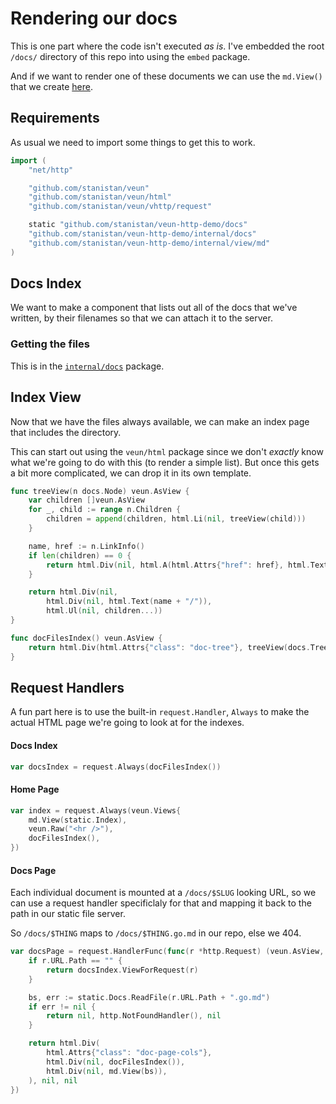 # Rendering our docs

This is one part where the code isn't executed _as is_.
I've embedded the root `/docs/` directory of this repo into
using the `embed` package.

And if we want to render one of these documents we can use
the `md.View()` that we create [here][md-view].

## Requirements

As usual we need to import some things to get this to work.

```go
import (
    "net/http"

    "github.com/stanistan/veun"
    "github.com/stanistan/veun/html"
    "github.com/stanistan/veun/vhttp/request"

    static "github.com/stanistan/veun-http-demo/docs"
    "github.com/stanistan/veun-http-demo/internal/docs"
    "github.com/stanistan/veun-http-demo/internal/view/md"
)
```

## Docs Index

We want to make a component that lists out all of the docs
that we've written, by their filenames so that we can attach
it to the server.

### Getting the files

This is in the [`internal/docs`](/docs/internal/docs/tree) package.

## Index View

Now that we have the files always available, we can make an index page that includes
the directory.

This can start out using the `veun/html` package since we don't _exactly_ know what
we're going to do with this (to render a simple list). But once this gets a bit
more complicated, we can drop it in its own template.


```go
func treeView(n docs.Node) veun.AsView {
    var children []veun.AsView
    for _, child := range n.Children {
        children = append(children, html.Li(nil, treeView(child)))
    }

    name, href := n.LinkInfo()
    if len(children) == 0 {
        return html.Div(nil, html.A(html.Attrs{"href": href}, html.Text(name)))
    }

    return html.Div(nil,
        html.Div(nil, html.Text(name + "/")),
        html.Ul(nil, children...))
}

func docFilesIndex() veun.AsView {
	return html.Div(html.Attrs{"class": "doc-tree"}, treeView(docs.Tree()))
}
```

## Request Handlers

A fun part here is to use the built-in `request.Handler`, `Always` to make
the actual HTML page we're going to look at for the indexes.

#### Docs Index

```go
var docsIndex = request.Always(docFilesIndex())
```

#### Home Page

```go
var index = request.Always(veun.Views{
    md.View(static.Index),
    veun.Raw("<hr />"),
    docFilesIndex(),
})
```

#### Docs Page

Each individual document is mounted at a `/docs/$SLUG` looking
URL, so we can use a request handler specificlaly for that and
mapping it back to the path in our static file server.

So `/docs/$THING` maps to `/docs/$THING.go.md` in our repo, else we 404.

```go
var docsPage = request.HandlerFunc(func(r *http.Request) (veun.AsView, http.Handler, error) {
	if r.URL.Path == "" {
		return docsIndex.ViewForRequest(r)
	}

	bs, err := static.Docs.ReadFile(r.URL.Path + ".go.md")
	if err != nil {
		return nil, http.NotFoundHandler(), nil
	}

	return html.Div(
		html.Attrs{"class": "doc-page-cols"},
		html.Div(nil, docFilesIndex()),
		html.Div(nil, md.View(bs)),
	), nil, nil
})
```

[md-view]: /docs/internal/view/md/1-view
